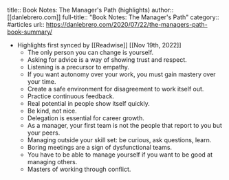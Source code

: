 title:: Book Notes: The Manager's Path (highlights)
author:: [[danlebrero.com]]
full-title:: "Book Notes: The Manager's Path"
category:: #articles
url:: https://danlebrero.com/2020/07/22/the-managers-path-book-summary/

- Highlights first synced by [[Readwise]] [[Nov 19th, 2022]]
	- The only person you can change is yourself.
	- Asking for advice is a way of showing trust and respect.
	- Listening is a precursor to empathy.
	- If you want autonomy over your work, you must gain mastery over your time.
	- Create a safe environment for disagreement to work itself out.
	- Practice continuous feedback.
	- Real potential in people show itself quickly.
	- Be kind, not nice.
	- Delegation is essential for career growth.
	- As a manager, your first team is not the people that report to you but your peers.
	- Managing outside your skill set: be curious, ask questions, learn.
	- Boring meetings are a sign of dysfunctional teams.
	- You have to be able to manage yourself if you want to be good at managing others.
	- Masters of working through conflict.